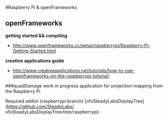 #Raspberry Pi & openFrameworks

## openFrameworks
**getting started && compiling** <br />

*	<http://www.openframeworks.cc/setup/raspberrypi/Raspberry-Pi-Getting-Started.html>

**creative applications guide** <br />

*	<http://www.creativeapplications.net/tutorials/how-to-use-openframeworks-on-the-raspberrypi-tutorial/>

###quadDamage
work in progress application for projection mapping from the Raspberry Pi

Required addon (raspberrypi branch) [ofxSteadyLabsDisplayTree](https://github.com/SteadyLabs/
ofxSteadyLabsDisplayTree/tree/raspberrypi)


